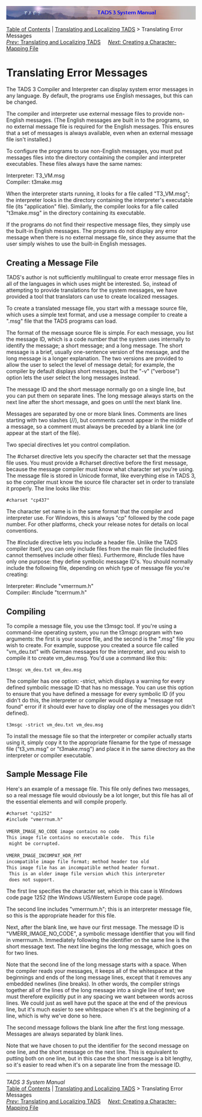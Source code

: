 ![](topbar.jpg)

[Table of Contents](toc.htm) \| [Translating and Localizing
TADS](local.htm) \> Translating Error Messages  
[*Prev:* Translating and Localizing TADS](local.htm)     [*Next:*
Creating a Character-Mapping File](cmap.htm)    

# Translating Error Messages

The TADS 3 Compiler and Interpreter can display system error messages in
any language. By default, the programs use English messages, but this
can be changed.

The compiler and interpreter use external message files to provide
non-English messages. (The English messages are built in to the
programs, so no external message file is required for the English
messages. This ensures that a set of messages is always available, even
when an external message file isn't installed.)

To configure the programs to use non-English messages, you must put
messages files into the directory containing the compiler and
interpreter executables. These files always have the same names:

Interpreter: T3_VM.msg  
Compiler: t3make.msg

When the interpreter starts running, it looks for a file called
"T3_VM.msg"; the interpreter looks in the directory containing the
interpreter's executable file (its "application" file). Similarly, the
compiler looks for a file called "t3make.msg" in the directory
containing its executable.

If the programs do not find their respective message files, they simply
use the built-in English messages. The programs do not display any error
message when there is no external message file, since they assume that
the user simply wishes to use the built-in English messages.

## Creating a Message File

TADS's author is not sufficiently multilingual to create error message
files in all of the languages in which uses might be interested. So,
instead of attempting to provide translations for the system messages,
we have provided a tool that translators can use to create localized
messages.

To create a translated message file, you start with a message source
file, which uses a simple text format, and use a message compiler to
create a ".msg" file that the TADS programs can load.

The format of the message source file is simple. For each message, you
list the message ID, which is a code number that the system uses
internally to identify the message; a short message; and a long message.
The short message is a brief, usually one-sentence version of the
message, and the long message is a longer explanation. The two versions
are provided to allow the user to select the level of message detail;
for example, the compiler by default displays short messages, but the
"-v" ("verbose") option lets the user select the long messages instead.

The message ID and the short message normally go on a single line, but
you can put them on separate lines. The long message always starts on
the next line after the short message, and goes on until the next blank
line.

Messages are separated by one or more blank lines. Comments are lines
starting with two slashes (//), but comments cannot appear in the middle
of a message, so a comment must always be preceded by a blank line (or
appear at the start of the file).

Two special directives let you control compilation.

The \#charset directive lets you specify the character set that the
message file uses. You must provide a \#charset directive before the
first message, because the message compiler must know what character set
you're using. The message file is stored in Unicode format, like
everything else in TADS 3, so the compiler must know the source file
character set in order to translate it properly. The line looks like
this:

    #charset "cp437"

The character set name is in the same format that the compiler and
interpreter use. For Windows, this is always "cp" followed by the code
page number. For other platforms, check your release notes for details
on local conventions.

The \#include directive lets you include a header file. Unlike the TADS
compiler itself, you can only include files from the main file (included
files cannot themselves include other files). Furthermore, \#include
files have only one purpose: they define symbolic message ID's. You
should normally include the following file, depending on which type of
message file you're creating:

Interpreter: \#include "vmerrnum.h"  
Compiler: \#include "tcerrnum.h"

## Compiling

To compile a message file, you use the t3msgc tool. If you're using a
command-line operating system, you run the t3msgc program with two
arguments: the first is your source file, and the second is the ".msg"
file you wish to create. For example, suppose you created a source file
called "vm_deu.txt" with German messages for the interpreter, and you
wish to compile it to create vm_deu.msg. You'd use a command like this:

    t3msgc vm_deu.txt vm_deu.msg

The compiler has one option: -strict, which displays a warning for every
defined symbolic message ID that has no message. You can use this option
to ensure that you have defined a message for every symbolic ID (if you
didn't do this, the interpreter or compiler would display a "message not
found" error if it should ever have to display one of the messages you
didn't defined).

    t3msgc -strict vm_deu.txt vm_deu.msg

To install the message file so that the interpreter or compiler actually
starts using it, simply copy it to the appropriate filename for the type
of message file ("t3_vm.msg" or "t3make.msg") and place it in the same
directory as the interpreter or compiler executable.

## Sample Message File

Here's an example of a message file. This file only defines two
messages, so a real message file would obviously be a lot longer, but
this file has all of the essential elements and will compile properly.

    #charset "cp1252"
    #include "vmerrnum.h"

    VMERR_IMAGE_NO_CODE image contains no code
    This image file contains no executable code.  This file
     might be corrupted.

    VMERR_IMAGE_INCOMPAT_HDR_FMT 
    incompatible image file format; method header too old
    This image file has an incompatible method header format.
     This is an older image file version which this interpreter
     does not support.

The first line specifies the character set, which in this case is
Windows code page 1252 (the Windows US/Western Europe code page).

The second line includes "vmerrnum.h"; this is an interpreter message
file, so this is the appropriate header for this file.

Next, after the blank line, we have our first message. The message ID is
"VMERR_IMAGE_NO_CODE", a symbolic message identifier that you will find
in vmerrnum.h. Immediately following the identifier on the same line is
the short message text. The next line begins the long message, which
goes on for two lines.

Note that the second line of the long message starts with a space. When
the compiler reads your messages, it keeps all of the whitespace at the
beginnings and ends of the long message lines, except that it removes
any embedded newlines (line breaks). In other words, the compiler
strings together all of the lines of the long message into a single line
of text; we must therefore explicitly put in any spacing we want between
words across lines. We could just as well have put the space at the end
of the previous line, but it's much easier to see whitespace when it's
at the beginning of a line, which is why we've done so here.

The second message follows the blank line after the first long message.
Messages are always separated by blank lines.

Note that we have chosen to put the identifier for the second message on
one line, and the short message on the next line. This is equivalent to
putting both on one line, but in this case the short message is a bit
lengthy, so it's easier to read when it's on a separate line from the
message ID.

------------------------------------------------------------------------

*TADS 3 System Manual*  
[Table of Contents](toc.htm) \| [Translating and Localizing
TADS](local.htm) \> Translating Error Messages  
[*Prev:* Translating and Localizing TADS](local.htm)     [*Next:*
Creating a Character-Mapping File](cmap.htm)    
